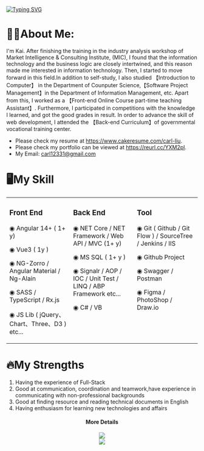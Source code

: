 [![Typing SVG](https://readme-typing-svg.demolab.com?font=Fira+Code&duration=3000&pause=1000&color=36F754&multiline=true&width=500&height=100&lines=function+KeepLearning(+I%2CKnowledge+)%7B;while(I%3D%3D%22slow+coder%22)%7BI+%2B%3D+Knowledge%7D%7D)](https://git.io/typing-svg)
# 👨‍💻About Me:
I'm Kai. After finishing the training in the industry analysis workshop of Market Intelligence & Consulting Institute, (MIC), I found that the information technology and the business logic  are closely intertwined, and this reason made me interested in information technology. Then, I started to move forward in this field.In addition to self-study, I also studied 【Introduction to Computer】 in the Department of Counputer Science,【Software Project Management】in the Department of Information Management, etc. Apart from this, I worked as a 【Front-end Online Course part-time teaching Assistant】. Furthermore, I participated in competitions with the knowledge I learned, and got the good grades in result. In order to advance  the skill of web development, I attended the 【Back-end Curriculum】of governmental vocational training center.

* Please check my resume at https://www.cakeresume.com/carl-liu.
* Please check my portfolio can be viewed at https://reurl.cc/YXM2pl.
* My Email: <a mail="carl12331@gmail.com">carl12331@gmail.com</a>

# 🖥My Skill
<table><tr><td valign="top" width="25%">

### Front End

◉ Angular 14+ ( 1+ y)
  
◉ Vue3 ( 1y )
  
◉ NG-Zorro / Angular Material / Ng-Alain
  
◉ SASS / TypeScript / Rx.js
  
◉ JS Lib ( jQuery、Chart、Three、D3 ) etc...
  
</td><td valign="top" width="25%">

### Back End

◉ NET Core / NET Framework / Web API / MVC  (1+ y)        

◉ MS SQL ( 1+ y ) 

◉ Signalr / AOP / IOC / Unit Test / LINQ / ABP Framework etc...              
  
◉ C#  / VB  
  
</td><td valign="top" width="25%">
  
### Tool

◉ Git ( Github / Git Flow ) / SourceTree / Jenkins / IIS 

◉ Github Project

◉ Swagger / Postman

◉ Figma / PhotoShop / Draw.io
  
</td></tr></table>

# 🔥My Strengths 
1. Having the experience of Full-Stack
2. Good at communication, coordination and teamwork,have experience in communicating with non-professional backgrounds
3. Good at finding resource and reading technical documents in English
4. Having enthusiasm for learning new technologies and affairs
<div align="center"></div>
<div align="center" ><h4>More Details</h4> <img src="https://github-readme-stats.vercel.app/api/top-langs/?username=L1uXO330B7&hide_title=true&hide_border=true&layout=compact&langs_count=6&text_color=000&icon_color=fff&bg_color=0,52fa5a,4dfcff,c64dff&theme=graywhite" /> </div>
<div align="center"> <img src="https://activity-graph.herokuapp.com/graph?username=L1uXO330B7&theme=Default" /> </div>


